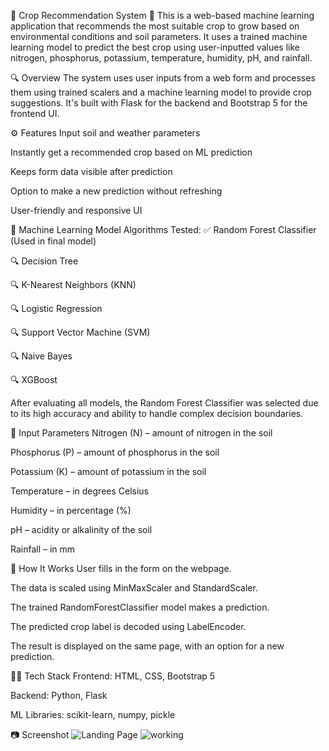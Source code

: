 🌾 Crop Recommendation System 🌿
This is a web-based machine learning application that recommends the most suitable crop to grow based on environmental conditions and soil parameters. It uses a trained machine learning model to predict the best crop using user-inputted values like nitrogen, phosphorus, potassium, temperature, humidity, pH, and rainfall.

🔍 Overview
The system uses user inputs from a web form and processes them using trained scalers and a machine learning model to provide crop suggestions. It's built with Flask for the backend and Bootstrap 5 for the frontend UI.

⚙️ Features
Input soil and weather parameters

Instantly get a recommended crop based on ML prediction

Keeps form data visible after prediction

Option to make a new prediction without refreshing

User-friendly and responsive UI

🤖 Machine Learning Model
Algorithms Tested:
✅ Random Forest Classifier (Used in final model)

🔍 Decision Tree

🔍 K-Nearest Neighbors (KNN)

🔍 Logistic Regression

🔍 Support Vector Machine (SVM)

🔍 Naive Bayes

🔍 XGBoost

After evaluating all models, the Random Forest Classifier was selected due to its high accuracy and ability to handle complex decision boundaries.

🧠 Input Parameters
Nitrogen (N) – amount of nitrogen in the soil

Phosphorus (P) – amount of phosphorus in the soil

Potassium (K) – amount of potassium in the soil

Temperature – in degrees Celsius

Humidity – in percentage (%)

pH – acidity or alkalinity of the soil

Rainfall – in mm

🚀 How It Works
User fills in the form on the webpage.

The data is scaled using MinMaxScaler and StandardScaler.

The trained RandomForestClassifier model makes a prediction.

The predicted crop label is decoded using LabelEncoder.

The result is displayed on the same page, with an option for a new prediction.

👨‍💻 Tech Stack
Frontend: HTML, CSS, Bootstrap 5

Backend: Python, Flask

ML Libraries: scikit-learn, numpy, pickle

📷 Screenshot
![Landing Page](https://github.com/user-attachments/assets/1a8b488f-4651-4d7e-aaa9-a9d3421f36e6)
![working](https://github.com/user-attachments/assets/abe101c0-be45-4211-a605-dbc46ff8fcb7)

